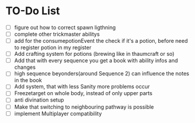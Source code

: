 # TO-Do List

- [ ] figure out how to correct spawn ligthning
- [ ] complete other trickmaster abilitys
- [ ] add for the consumepotionEvent the check if it's a potion, before need to register potion in my register
- [ ] Add crafting system for potions (brewing like in thaumcraft or so)
- [ ] Add that with every sequence you get a book with ability infos and changes
- [ ] high sequence beyonders(around Sequence 2) can influence the notes in the book
- [ ] Add system, that with less Sanity more problems occur
- [ ] Freezetarget on whole body, instead of only upper parts
- [ ] anti divination setup 
- [ ] Make that switching to neighbouring pathway is possible
- [ ] implement Multiplayer compatibility 
